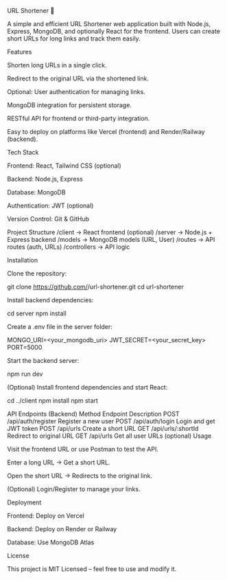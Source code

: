 URL Shortener 🚀

A simple and efficient URL Shortener web application built with Node.js, Express, MongoDB, and optionally React for the frontend. Users can create short URLs for long links and track them easily.

Features

Shorten long URLs in a single click.

Redirect to the original URL via the shortened link.

Optional: User authentication for managing links.

MongoDB integration for persistent storage.

RESTful API for frontend or third-party integration.

Easy to deploy on platforms like Vercel (frontend) and Render/Railway (backend).

Tech Stack

Frontend: React, Tailwind CSS (optional)

Backend: Node.js, Express

Database: MongoDB

Authentication: JWT (optional)

Version Control: Git & GitHub

Project Structure
/client        → React frontend (optional)
/server        → Node.js + Express backend
/models        → MongoDB models (URL, User)
/routes        → API routes (auth, URLs)
/controllers   → API logic

Installation

Clone the repository:

git clone https://github.com/<your-username>/url-shortener.git
cd url-shortener


Install backend dependencies:

cd server
npm install


Create a .env file in the server folder:

MONGO_URI=<your_mongodb_uri>
JWT_SECRET=<your_secret_key>
PORT=5000


Start the backend server:

npm run dev


(Optional) Install frontend dependencies and start React:

cd ../client
npm install
npm start

API Endpoints (Backend)
Method	Endpoint	Description
POST	/api/auth/register	Register a new user
POST	/api/auth/login	Login and get JWT token
POST	/api/urls	Create a short URL
GET	/api/urls/:shortId	Redirect to original URL
GET	/api/urls	Get all user URLs (optional)
Usage

Visit the frontend URL or use Postman to test the API.

Enter a long URL → Get a short URL.

Open the short URL → Redirects to the original link.

(Optional) Login/Register to manage your links.

Deployment

Frontend: Deploy on Vercel

Backend: Deploy on Render or Railway

Database: Use MongoDB Atlas

License

This project is MIT Licensed – feel free to use and modify it.
